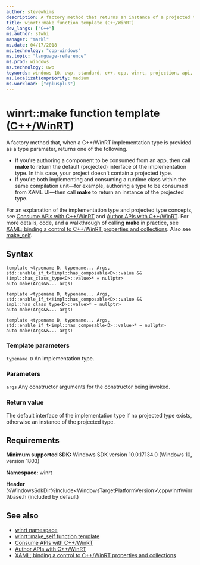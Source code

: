 ```yaml
---
author: stevewhims
description: A factory method that returns an instance of a projected type or interface when parameterized with the corresponding implementation type.
title: winrt::make function template (C++/WinRT)
dev_langs: ["C++"]
ms.author: stwhi
manager: "markl"
ms.date: 04/17/2018
ms.technology: "cpp-windows"
ms.topic: "language-reference"
ms.prod: windows
ms.technology: uwp
keywords: windows 10, uwp, standard, c++, cpp, winrt, projection, api, reference, construct, instantiate, projected, projection, implementation
ms.localizationpriority: medium
ms.workload: ["cplusplus"]
---
```


# winrt::make function template ([C++/WinRT](/windows/uwp/cpp-and-winrt-apis/intro-to-using-cpp-with-winrt))
A factory method that, when a C++/WinRT implementation type is provided as a type parameter, returns one of the following.

- If you're authoring a component to be consumed from an app, then call **make** to return the default (projected) interface of the implementation type. In this case, your project doesn't contain a projected type.
- If you're both implementing and consuming a runtime class within the same compilation unit&mdash;for example, authoring a type to be consumed from XAML UI&mdash;then call **make** to return an instance of the projected type.

For an explanation of the implementation type and projected type concepts, see [Consume APIs with C++/WinRT](/windows/uwp/cpp-and-winrt-apis/consume-apis.md) and [Author APIs with C++/WinRT](/windows/uwp/cpp-and-winrt-apis/author-apis.md). For more details, code, and a walkthrough of calling **make** in practice, see [XAML; binding a control to C++/WinRT properties and collections](/windows/uwp/cpp-and-winrt-apis/binding-prop-collection#add-a-property-of-type-booksku-to-mainpage). Also see [make_self](make-self.md).

## Syntax
```cppwinrt
template <typename D, typename... Args, std::enable_if_t<!impl::has_composable<D>::value && !impl::has_class_type<D>::value>* = nullptr>
auto make(Args&&... args)

template <typename D, typename... Args, std::enable_if_t<!impl::has_composable<D>::value && impl::has_class_type<D>::value>* = nullptr>
auto make(Args&&... args)

template <typename D, typename... Args, std::enable_if_t<impl::has_composable<D>::value>* = nullptr>
auto make(Args&&... args)
```

### Template parameters
`typename D`
An implementation type.

### Parameters
`args`
Any constructor arguments for the constructor being invoked.

### Return value 
The default interface of the implementation type if no projected type exists, otherwise an instance of the projected type.

## Requirements
**Minimum supported SDK:** Windows SDK version 10.0.17134.0 (Windows 10, version 1803)

**Namespace:** winrt

**Header** %WindowsSdkDir%Include\<WindowsTargetPlatformVersion>\cppwinrt\winrt\base.h (included by default)

## See also 
* [winrt namespace](winrt.md)
* [winrt::make_self function template](make-self.md)
* [Consume APIs with C++/WinRT](/windows/uwp/cpp-and-winrt-apis/consume-apis.md)
* [Author APIs with C++/WinRT](/windows/uwp/cpp-and-winrt-apis/author-apis.md)
* [XAML; binding a control to C++/WinRT properties and collections](/windows/uwp/cpp-and-winrt-apis/binding-prop-collection#add-a-property-of-type-booksku-to-mainpage)
